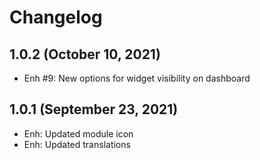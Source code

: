Changelog
=========

1.0.2  (October 10, 2021)
-------------------------
- Enh #9: New options for widget visibility on dashboard


1.0.1  (September 23, 2021)
----------------------------
- Enh: Updated module icon
- Enh: Updated translations
